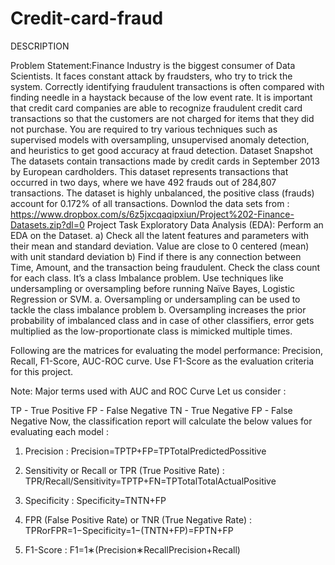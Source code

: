 # Credit-card-fraud
DESCRIPTION

Problem Statement:Finance Industry is the biggest consumer of Data Scientists. It faces constant attack by fraudsters, who try to trick the system. Correctly identifying fraudulent transactions is often compared with finding needle in a haystack because of the low event rate. It is important that credit card companies are able to recognize fraudulent credit card transactions so that the customers are not charged for items that they did not purchase. You are required to try various techniques such as supervised models with oversampling, unsupervised anomaly detection, and heuristics to get good accuracy at fraud detection. Dataset Snapshot
The datasets contain transactions made by credit cards in September 2013 by European cardholders. This dataset represents transactions that occurred in two days, where we have 492 frauds out of 284,807 transactions. The dataset is highly unbalanced, the positive class (frauds) account for 0.172% of all transactions.
Downlod the data sets from : https://www.dropbox.com/s/6z5jxcqaqipxiun/Project%202-Finance-Datasets.zip?dl=0
Project Task
Exploratory Data Analysis (EDA):
Perform an EDA on the Dataset. a) Check all the latent features and parameters with their mean and standard deviation. Value are close to 0 centered (mean) with unit standard deviation 
b) Find if there is any connection between Time, Amount, and the transaction being fraudulent.
Check the class count for each class. It’s a class Imbalance problem.
Use techniques like undersampling or oversampling before running Naïve Bayes, Logistic Regression or SVM. 
  a. Oversampling or undersampling can be used to tackle the class imbalance problem 
  b. Oversampling increases the prior probability of imbalanced class and in case of other classifiers, error gets multiplied as the low-proportionate class is mimicked multiple times. 
 
  Following are the matrices for evaluating the model performance:
  Precision, Recall, F1-Score, AUC-ROC curve. Use F1-Score as the evaluation criteria for this project.

Note: Major terms used with AUC and ROC Curve
Let us consider :

TP - True Positive
FP - False Negative
TN - True Negative
FP - False Negative
Now, the classification report will calculate the below values for evaluating each model :

1. Precision :
Precision=TPTP+FP=TPTotalPredictedPossitive

2. Sensitivity or Recall or TPR (True Positive Rate) :
TPR/Recall/Sensitivity=TPTP+FN=TPTotalTotalActualPositive

3. Specificity :
Specificity=TNTN+FP

4. FPR (False Positive Rate) or TNR (True Negative Rate) :
TPRorFPR=1−Specificity=1−(TNTN+FP)=FPTN+FP

5. F1-Score :
F1=1∗(Precision∗RecallPrecision+Recall)
